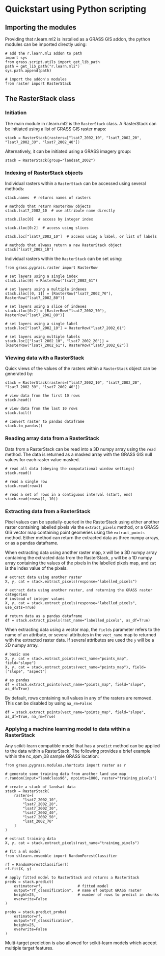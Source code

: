 # Quickstart using Python scripting

## Importing the modules

Providing that r.learn.ml2 is installed as a GRASS GIS addon, the python modules can be imported directly using:

```
# add the r.learn.ml2 addon to path
import sys
from grass.script.utils import get_lib_path
path = get_lib_path("r.learn.ml2")
sys.path.append(path)

# import the addon's modules
from raster import RasterStack
```

## The RasterStack class

### Initiation

The main module in r.learn.ml2 is the `RasterStack` class. A RasterStack can be initiated using a list of GRASS GIS raster maps:

```
stack = RasterStack(rasters=["lsat7_2002_10", "lsat7_2002_20", "lsat7_2002_30", "lsat7_2002_40"])
```

Alternatively, it can be initiated using a GRASS imagery group:

```
stack = RasterStack(group="landsat_2002")
```

### Indexing of RasterStack objects

Individual rasters within a `RasterStack` can be accessed using several methods:

```
stack.names  # returns names of rasters

# methods that return RasterRow objects
stack.lsat7_2002_10  # use attribute name directly

stack.iloc[0]  # access by integer index

stack.iloc[0:2]  # access using slices

stack.loc["lsat7_2002_10"]  # access using a label, or list of labels

# methods that always return a new RasterStack object
stack["lsat7_2002_10"]
```

Individual rasters within the `RasterStack` can be set using:

```
from grass.pygrass.raster import RasterRow

# set layers using a single index
stack.iloc[0] = RasterRow("lsat7_2002_61") 

# set layers using a multiple indexes
stack.iloc[[0, 1]] = [RasterRow("lsat7_2002_70"), RasterRow("lsat7_2002_80")]

# set layers using a slice of indexes
stack.iloc[0:2] = [RasterRow("lsat7_2002_70"), RasterRow("lsat7_2002_80")]

# set layers using a single label
stack.loc["lsat7_2002_10"] = RasterRow("lsat7_2002_61")

# set layers using multiple labels
stack.loc[["lsat7_2002_10", "lsat7_2002_20"]] = [RasterRow("lsat7_2002_61"), RasterRow("lsat7_2002_62")]
```

### Viewing data with a RasterStack

Quick views of the values of the rasters within a `RasterStack` object can be generated by:

```
stack = RasterStack(rasters=["lsat7_2002_10", "lsat7_2002_20", "lsat7_2002_30", "lsat7_2002_40"])

# view data from the first 10 rows
stack.head()

# view data from the last 10 rows
stack.tail()

# convert raster to pandas dataframe
stack.to_pandas()
```

### Reading array data from a RasterStack

Data from a RasterStack can be read into a 3D numpy array using the `read` method.
The data is returned as a masked array with the GRASS GIS null values for each
raster value masked.

```
# read all data (obeying the computational window settings)
stack.read()

# read a single row
stack.read(row=1)

# read a set of rows in a contiguous interval (start, end)
stack.read(rows=(1, 10))
```

### Extracting data from a RasterStack

Pixel values can be spatially-queried in the RasterStack using either another
raster containing labelled pixels via the `extract_pixels` method, or a GRASS 
GIS vector map containing point geomeries using the `extract_points` method.
Either method can return the extracted data as three numpy arrays, or as a pandas
dataframe.


When extracting data using another raster map, `X` will be a 3D numpy array containing
the extracted data from the RasterStack, `y` will be a 1D numpy array containing
the values of the pixels in the labelled pixels map, and `cat` is the index value
of the pixels.

```
# extract data using another raster 
X, y, cat = stack.extract_pixels(response="labelled_pixels")

# extract data using another raster, and returning the GRASS raster categories
# instead of integer values
X, y, cat = stack.extract_pixels(response="labelled_pixels", use_cats=True)

# return data as a pandas dataframe
df = stack.extract_pixels(rast_name="labelled_pixels", as_df=True)
```

When extracting data using a vector map, the `fields` parameter refers to the 
name of an attribute, or several attributes in the `vect_name` map to returned
with the extracted raster data. If several attributes are used the `y` will be 
a 2D numpy array.

```
# basic use
X, y, cat = stack.extract_points(vect_name="points_map", field="slope")
X, y, cat = stack.extract_points(vect_name="points_map"), field=["slope", "aspect"]

# as pandas
df = stack.extract_points(vect_name="points_map", field="slope", as_df=True)
```

By default, rows containing null values in any of the rasters are removed. This can
be disabled by using `na_rm=False`:

```
df = stack.extract_points(vect_name="points_map", field="slope", as_df=True, na_rm=True)
```

### Applying a machine learning model to data within a RasterStack

Any scikit-learn compatible model that has a `predict` method can be applied to
the data within a RasterStack. The following provides a brief example within the
nc_spm_08 sample GRASS location:

```
from grass.pygrass.modules.shortcuts import raster as r

# generate some training data from another land use map
r.random(input="landclass96", npoints=1000, raster="training_pixels")

# create a stack of landsat data
stack = RasterStack(
    rasters=[
        "lsat7_2002_10", 
        "lsat7_2002_20", 
        "lsat7_2002_30", 
        "lsat7_2002_40", 
        "lsat7_2002_50", 
        "lsat_2002_70"
    ]
)

# extract training data
X, y, cat = stack.extract_pixels(rast_name="training_pixels")

# fit a ml model
from sklearn.ensemble import RandomForestClassifier

rf = RandomForestClassifier()
rf.fit(X, y)

# apply fitted model to RasterStack and returns a RasterStack
preds = stack.predict(
    estimator=rf,                # fitted model
    output="rf_classification",  # name of output GRASS raster
    height=25,                   # number of rows to predict in chunks
    overwrite=False
)

probs = stack.predict_proba(
    estimator=rf,
    output="rf_classification",
    height=25,
    overwrite=False
)
```

Multi-target prediction is also allowed for scikit-learn models which accept
multiple target features.
